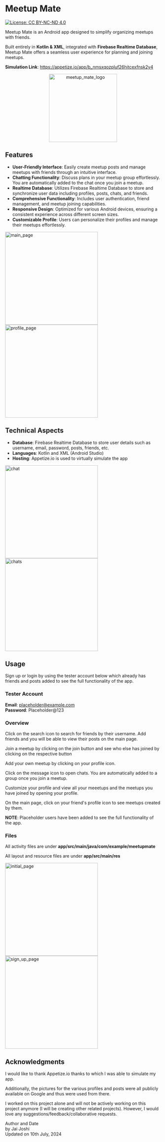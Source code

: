 # Meetup Mate
[![License: CC BY-NC-ND 4.0](https://img.shields.io/badge/License-CC%20BY--NC--ND%204.0-lightgrey.svg)](https://creativecommons.org/licenses/by-nc-nd/4.0/)

Meetup Mate is an Android app designed to simplify organizing meetups with friends.   

Built entirely in **Kotlin & XML**, integrated with **Firebase Realtime Database**, Meetup Mate offers a 
seamless user experience for planning and joining meetups.

**Simulation Link**: https://appetize.io/app/b_nmsxqozpluf26hitcexfnsk2y4

<a href="https://appetize.io/app/b_nmsxqozpluf26hitcexfnsk2y4">
  <p align="center">
    <img width="220" alt="meetup_mate_logo" src="https://github.com/Jai0212/Meetup-Mate/assets/86296165/7c39f77e-2b78-43a7-8d17-3c3909100f08">
  </p>
</a>


## Features
* **User-Friendly Interface**: Easily create meetup posts and manage meetups with friends through an intuitive interface.
* **Chatting Functionality**: Discuss plans in your meetup group effortlessly. You are automatically added to the chat once you join a meetup.
* **Realtime Database**: Utilizes Firebase Realtime Database to store and synchronize user data including profiles, posts, chats, and friends.
* **Comprehensive Functionality**: Includes user authentication, friend management, and meetup joining capabilities.
* **Responsive Design**: Optimized for various Android devices, ensuring a consistent experience across different screen sizes.
* **Customizable Profile**: Users can personalize their profiles and manage their meetups effortlessly.

<img width="300" alt="main_page" src="https://github.com/Jai0212/Meetup-Mate/assets/86296165/c7ad55a1-a8de-45dd-bfb7-73ad5e1c7695">
<img width="300" alt="profile_page" src="https://github.com/Jai0212/Meetup-Mate/assets/86296165/cf4e1be9-2ddb-4196-b80c-88368a96359f">


## Technical Aspects
* **Database**: Firebase Realtime Database to store user details such as username, email, password, posts, friends, etc.
* **Languages**: Kotlin and XML (Android Studio)
* **Hosting**: Appetize.io is used to virtually simulate the app

<img width="300" alt="chat" src="https://github.com/Jai0212/Meetup-Mate/assets/86296165/a5aeb4d6-6c8b-4c8e-84c9-f444ecd4c007">
<img width="300" alt="chats" src="https://github.com/Jai0212/Meetup-Mate/assets/86296165/165ed35e-8181-460a-9652-41f5204ac1ae">


## Usage
Sign up or login by using the tester account below which already has friends and posts added to see the full functionality of the app.  

### Tester Account
**Email**: placeholder@example.com  
**Password**: Placeholder@123  

### Overview
Click on the search icon to search for friends by their username. Add friends and you will be able 
to view their posts on the main page.  

Join a meetup by clicking on the join button and see who else 
has joined by clicking on the respective button  

Add your own meetup by clicking on your profile icon.  

Click on the message icon to open chats. You are automatically added to a group once you join a meetup.

Customize your profile and view all your meeetups and the meetups you have joined by opening your profile.  

On the main page, click on your friend's profile icon to see meetups created by them.  

**NOTE**: Placeholder users have been added to see the full functionality of the app.  

### Files
All activity files are under **app/src/main/java/com/example/meetupmate**  

All layout and resource files are under **app/src/main/res**

<img width="300" alt="initial_page" src="https://github.com/Jai0212/Meetup-Mate/assets/86296165/c6332a8e-67fd-42a2-b61a-800c128591dd">
<img width="300" alt="sign_up_page" src="https://github.com/Jai0212/Meetup-Mate/assets/86296165/44355efd-b9cf-435c-b12f-b6d9e637c494">


## Acknowledgments
I would like to thank Appetize.io thanks to which I was able to simulate my app.

Additionally, the pictures for the various profiles and posts were all publicly available on Google and thus were used from there.

I worked on this project alone and will not be actively working on this project anymore (I will be creating other related projects). However, I would love any suggestions/feedback/collaborative requests.

Author and Date  
by Jai Joshi  
Updated on 10th July, 2024
